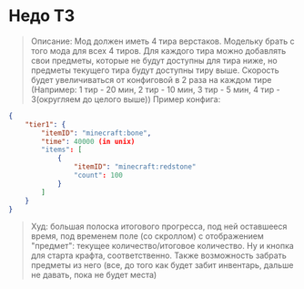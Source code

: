 # Недо ТЗ
>Описание: Мод должен иметь 4 тира верстаков. Модельку брать с того мода для всех 4 тиров. Для каждого тира можно добавлять свои предметы, которые не будут доступны для тира ниже, но предметы текущего тира будут доступны тиру выше. Скорость будет увеличиваться от конфиговой в 2 раза на каждом тире (Например: 1 тир - 20 мин, 2 тир - 10 мин, 3 тир - 5 мин, 4 тир - 3(округляем до целого выше))
>Пример конфига:
```json
{
    "tier1": {
        "itemID": "minecraft:bone",
        "time": 40000 (in unix)
        "items": [
            {
                "itemID": "minecraft:redstone"
                "count": 100
            }
        ]
    }
}
```
>Худ: большая полоска итогового прогресса, под ней оставшееся время, под временем поле (со скроллом) с отображением "предмет": текущее количество/итоговое количество. Ну и кнопка для старта крафта, соответственно. Также возможность забрать предметы из него (все, до того как будет забит инвентарь, дальше не давать, пока не будет места)
